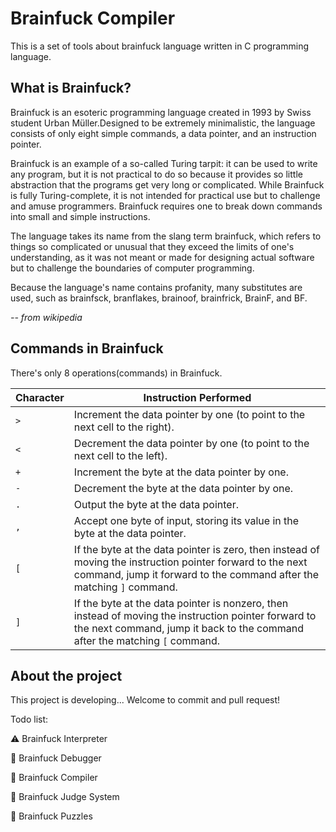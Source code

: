 # Brainfuck Compiler

This is a set of tools about brainfuck language written in C programming language.

## What is Brainfuck?

Brainfuck is an esoteric programming language created in 1993 by Swiss student Urban Müller.Designed to be extremely minimalistic, the language consists of only eight simple commands, a data pointer, and an instruction pointer.

Brainfuck is an example of a so-called Turing tarpit: it can be used to write any program, but it is not practical to do so because it provides so little abstraction that the programs get very long or complicated. While Brainfuck is fully Turing-complete, it is not intended for practical use but to challenge and amuse programmers. Brainfuck requires one to break down commands into small and simple instructions.

The language takes its name from the slang term brainfuck, which refers to things so complicated or unusual that they exceed the limits of one's understanding, as it was not meant or made for designing actual software but to challenge the boundaries of computer programming.

Because the language's name contains profanity, many substitutes are used, such as brainfsck, branflakes, brainoof, brainfrick, BrainF, and BF.

*-- from wikipedia*

## Commands in Brainfuck

There's only 8 operations(commands) in Brainfuck.

| Character | Instruction Performed |
|------------|------------------------|
| `>` | Increment the data pointer by one (to point to the next cell to the right). |
| `<` | Decrement the data pointer by one (to point to the next cell to the left). |
| `+` | Increment the byte at the data pointer by one. |
| `-` | Decrement the byte at the data pointer by one. |
| `.` | Output the byte at the data pointer. |
| `,` | Accept one byte of input, storing its value in the byte at the data pointer. |
| `[` | If the byte at the data pointer is zero, then instead of moving the instruction pointer forward to the next command, jump it forward to the command after the matching `]` command. |
| `]` | If the byte at the data pointer is nonzero, then instead of moving the instruction pointer forward to the next command, jump it back to the command after the matching `[` command. |

## About the project

This project is developing... Welcome to commit and pull request!

Todo list:

:warning: Brainfuck Interpreter

:no_entry_sign: Brainfuck Debugger

:no_entry_sign: Brainfuck Compiler

:no_entry_sign: Brainfuck Judge System

:no_entry_sign: Brainfuck Puzzles